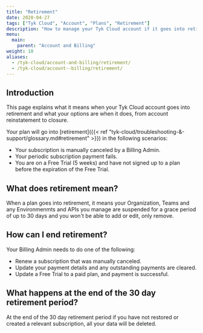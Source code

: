 ```yaml
---
title: "Retirement"
date: 2020-04-27
tags: ["Tyk Cloud", "Account", "Plans", "Retirement"]
description: "How to manage your Tyk Cloud account if it goes into retirement mode"
menu:
  main:
    parent: "Account and Billing"
weight: 10
aliases:
  - /tyk-cloud/account-and-billing/retirement/
  - /tyk-cloud/account--billing/retirement/
---
```


## Introduction

This page explains what it means when your Tyk Cloud account goes into retirement and what your options are when it does, from account reinstatement to closure.

Your plan will go into [retirement]({{< ref "tyk-cloud/troubleshooting-&-support/glossary.md#retirement" >}}) in the following scenarios:

- Your subscription is manually canceled by a Billing Admin.
- Your periodic subscription payment fails.
- You are on a Free Trial (5 weeks) and have not signed up to a plan before the expiration of the Free Trial.

## What does retirement mean?

When a plan goes into retirement, it means your Organization, Teams and any Environmenmts and APIs you manage are suspended for a grace period of up to 30 days and you won't be able to add or edit, only remove.

## How can I end retirement?

Your Billing Admin needs to do one of the following:

- Renew a subscription that was manually canceled.
- Update your payment details and any outstanding payments are cleared.
- Update a Free Trial to a paid plan, and payment is successful.

## What happens at the end of the 30 day retirement period?

At the end of the 30 day retirement period if you have not restored or created a relevant subscription, all your data will be deleted.
